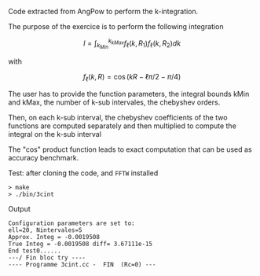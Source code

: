 Code extracted from AngPow to perform the k-integration.

The purpose of the exercice is to perform the following integration 

```math
I = \int_{k_{Min}}^{k_{kMax}} f_\ell(k,R_1) f_\ell(k, R_2) dk
```
with

```math
f_\ell(k,R) = \cos( kR - \ell \pi/2 - \pi/4) 
```

The user has to provide the function parameters, 
the  integral bounds kMin and kMax, 
the number of k-sub intervales, the chebyshev orders.

Then, on each k-sub interval, the chebyshev coefficients of 
the two functions are computed separately 
and then multiplied to compute the integral on the k-sub interval

The "cos" product function leads to exact computation that can be used
as accuracy benchmark.

Test: after cloning the code, and ```FFTW``` installed

    > make
    > ./bin/3cint

Output

    Configuration parameters are set to: 
    ell=20, Nintervales=5
    Approx. Integ = -0.0019508
    True Integ = -0.0019508 diff= 3.67111e-15
    End test0......
    ---/ Fin bloc try ---- 
    ---- Programme 3cint.cc -  FIN  (Rc=0) --- 




